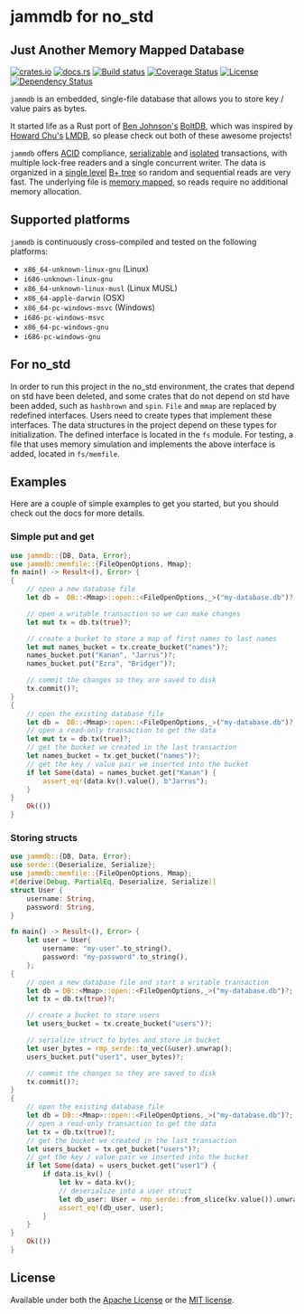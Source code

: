 # jammdb for no_std

## Just Another Memory Mapped Database

[![crates.io](https://img.shields.io/crates/v/jammdb?style=flat-square)](https://crates.io/crates/jammdb)
[![docs.rs](https://img.shields.io/badge/docs-latest-blue.svg?style=flat-square)](https://docs.rs/jammdb)
[![Build status](https://img.shields.io/github/actions/workflow/status/pjtatlow/jammdb/rust.yml?branch=master&style=flat-square)](https://github.com/pjtatlow/jammdb/actions/workflows/rust.yml)
[![Coverage Status](https://img.shields.io/codecov/c/gh/pjtatlow/jammdb?style=flat-square)](https://codecov.io/gh/pjtatlow/jammdb)
[![License](https://img.shields.io/crates/l/jammdb?style=flat-square)](https://crates.io/crates/jammdb)
[![Dependency Status](https://deps.rs/repo/github/pjtatlow/jammdb/status.svg?style=flat-square)](https://deps.rs/repo/github/pjtatlow/jammdb)


`jammdb` is an embedded, single-file database that allows you to store key / value pairs as bytes.

It started life as a Rust port of [Ben Johnson's](https://twitter.com/benbjohnson) [BoltDB](https://github.com/boltdb/bolt),
which was inspired by [Howard Chu's](https://twitter.com/hyc_symas) [LMDB](http://symas.com/mdb/),
so please check out both of these awesome projects!

`jammdb` offers
[ACID](https://en.wikipedia.org/wiki/ACID) compliance,
[serializable](https://en.wikipedia.org/wiki/Serializability) and
[isolated](https://en.wikipedia.org/wiki/Isolation_(database_systems)) transactions,
with multiple lock-free readers and a single concurrent writer. The data is organized in a
[single level](https://en.wikipedia.org/wiki/Single-level_store) [B+ tree](https://en.wikipedia.org/wiki/B%2B_tree)
so random and sequential reads are very fast. The underlying file is [memory mapped](https://en.wikipedia.org/wiki/Memory-mapped_file),
so reads require no additional memory allocation.

## Supported platforms
`jammdb` is continuously cross-compiled and tested on the following platforms:
  * `x86_64-unknown-linux-gnu` (Linux)
  * `i686-unknown-linux-gnu`
  * `x86_64-unknown-linux-musl` (Linux MUSL)
  * `x86_64-apple-darwin` (OSX)
  * `x86_64-pc-windows-msvc` (Windows)
  * `i686-pc-windows-msvc`
  * `x86_64-pc-windows-gnu`
  * `i686-pc-windows-gnu`

## For no_std

In order to run this project in the no_std environment, the crates that depend on std have been deleted, and some crates that do not depend on std have been added, such as `hashbrown` and `spin`. `File` and `mmap` are replaced by redefined interfaces. Users need to create types that implement these interfaces. The data structures in the project depend on these types for initialization. The defined interface is located in the `fs` module. For testing, a file that uses memory simulation and implements the above interface is added, located in `fs/memfile`.

## Examples

Here are a couple of simple examples to get you started, but you should check out the docs for more details.

### Simple put and get
```rust
use jammdb::{DB, Data, Error};
use jammdb::memfile::{FileOpenOptions, Mmap};
fn main() -> Result<(), Error> {
{
    // open a new database file
    let db =  DB::<Mmap>::open::<FileOpenOptions,_>("my-database.db")?;

    // open a writable transaction so we can make changes
    let mut tx = db.tx(true)?;

    // create a bucket to store a map of first names to last names
    let mut names_bucket = tx.create_bucket("names")?;
    names_bucket.put("Kanan", "Jarrus")?;
    names_bucket.put("Ezra", "Bridger")?;

    // commit the changes so they are saved to disk
    tx.commit()?;
}
{
    // open the existing database file
    let db =  DB::<Mmap>::open::<FileOpenOptions,_>("my-database.db")?;
    // open a read-only transaction to get the data
    let mut tx = db.tx(true)?;
    // get the bucket we created in the last transaction
    let names_bucket = tx.get_bucket("names")?;
    // get the key / value pair we inserted into the bucket
    if let Some(data) = names_bucket.get("Kanan") {
        assert_eq!(data.kv().value(), b"Jarrus");
    }
}
    Ok(())
}
```

### Storing structs
```rust
use jammdb::{DB, Data, Error};
use serde::{Deserialize, Serialize};
use jammdb::memfile::{FileOpenOptions, Mmap};
#[derive(Debug, PartialEq, Deserialize, Serialize)]
struct User {
    username: String,
    password: String,
}

fn main() -> Result<(), Error> {
    let user = User{
        username: "my-user".to_string(),
        password: "my-password".to_string(),
    };
{
    // open a new database file and start a writable transaction
    let db = DB::<Mmap>::open::<FileOpenOptions,_>("my-database.db")?;
    let tx = db.tx(true)?;

    // create a bucket to store users
    let users_bucket = tx.create_bucket("users")?;

    // serialize struct to bytes and store in bucket
    let user_bytes = rmp_serde::to_vec(&user).unwrap();
    users_bucket.put("user1", user_bytes)?;

    // commit the changes so they are saved to disk
    tx.commit()?;
}
{
    // open the existing database file
    let db = DB::<Mmap>::open::<FileOpenOptions,_>("my-database.db")?;
    // open a read-only transaction to get the data
    let tx = db.tx(true)?;
    // get the bucket we created in the last transaction
    let users_bucket = tx.get_bucket("users")?;
    // get the key / value pair we inserted into the bucket
    if let Some(data) = users_bucket.get("user1") {
        if data.is_kv() {
            let kv = data.kv();
            // deserialize into a user struct
            let db_user: User = rmp_serde::from_slice(kv.value()).unwrap();
            assert_eq!(db_user, user);
        }
    }
}
    Ok(())
}
```

## License

Available under both the [Apache License](LICENSE-APACHE) or the [MIT license](LICENSE-MIT).
